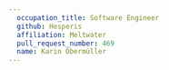 ```yaml
---
  occupation_title: Software Engineer
  github: Hesperis
  affiliation: Meltwater
  pull_request_number: 469
  name: Karin Obermüller
---
```

